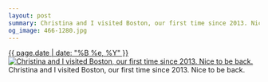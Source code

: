 ```yaml
---
layout: post
summary: Christina and I visited Boston, our first time since 2013. Nice to be back.
og_image: 466-1280.jpg
---
```


<p>
  <time><a href="/466">{{ page.date | date: "%B %e, %Y" }}</a></time>
  <a href="/466"><img src="{{ site.assets_url }}/466-640.jpg" srcset="{{ site.assets_url }}/466-1280.jpg 1280w, {{ site.assets_url }}/466-960.jpg 960w, {{ site.assets_url }}/466-640.jpg 640w, {{ site.assets_url }}/466-320.jpg 320w" sizes="(min-width: 700px) 50vw, calc(100vw - 2rem)" alt="Christina and I visited Boston, our first time since 2013. Nice to be back." /></a>
  <span>Christina and I visited Boston, our first time since 2013. Nice to be back.</span>
</p>

